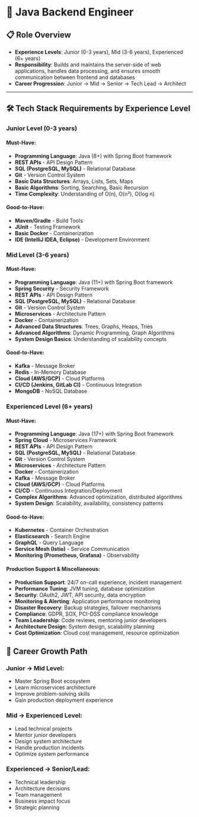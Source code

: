 # 🏢 Java Backend Engineer

## 📋 Role Overview
- **Experience Levels**: Junior (0-3 years), Mid (3-6 years), Experienced (6+ years)
- **Responsibility**: Builds and maintains the server-side of web applications, handles data processing, and ensures smooth communication between frontend and databases
- **Career Progression**: Junior → Mid → Senior → Tech Lead → Architect

---

## 🛠️ Tech Stack Requirements by Experience Level

### **Junior Level (0-3 years)**

#### **Must-Have:**
- **Programming Language**: Java (8+) with Spring Boot framework
- **REST APIs** - API Design Pattern
- **SQL (PostgreSQL, MySQL)** - Relational Database
- **Git** - Version Control System
- **Basic Data Structures**: Arrays, Lists, Sets, Maps
- **Basic Algorithms**: Sorting, Searching, Basic Recursion
- **Time Complexity**: Understanding of O(n), O(n²), O(log n)

#### **Good-to-Have:**
- **Maven/Gradle** - Build Tools
- **JUnit** - Testing Framework
- **Basic Docker** - Containerization
- **IDE (IntelliJ IDEA, Eclipse)** - Development Environment

### **Mid Level (3-6 years)**

#### **Must-Have:**
- **Programming Language**: Java (11+) with Spring Boot framework
- **Spring Security** - Security Framework
- **REST APIs** - API Design Pattern
- **SQL (PostgreSQL, MySQL)** - Relational Database
- **Git** - Version Control System
- **Microservices** - Architecture Pattern
- **Docker** - Containerization
- **Advanced Data Structures**: Trees, Graphs, Heaps, Tries
- **Advanced Algorithms**: Dynamic Programming, Graph Algorithms
- **System Design Basics**: Understanding of scalability concepts

#### **Good-to-Have:**
- **Kafka** - Message Broker
- **Redis** - In-Memory Database
- **Cloud (AWS/GCP)** - Cloud Platforms
- **CI/CD (Jenkins, GitLab CI)** - Continuous Integration
- **MongoDB** - NoSQL Database

### **Experienced Level (6+ years)**

#### **Must-Have:**
- **Programming Language**: Java (17+) with Spring Boot framework
- **Spring Cloud** - Microservices Framework
- **REST APIs** - API Design Pattern
- **SQL (PostgreSQL, MySQL)** - Relational Database
- **Git** - Version Control System
- **Microservices** - Architecture Pattern
- **Docker** - Containerization
- **Kafka** - Message Broker
- **Cloud (AWS/GCP)** - Cloud Platforms
- **CI/CD** - Continuous Integration/Deployment
- **Complex Algorithms**: Advanced optimization, distributed algorithms
- **System Design**: Scalability, availability, consistency patterns

#### **Good-to-Have:**
- **Kubernetes** - Container Orchestration
- **Elasticsearch** - Search Engine
- **GraphQL** - Query Language
- **Service Mesh (Istio)** - Service Communication
- **Monitoring (Prometheus, Grafana)** - Observability

#### **Production Support & Miscellaneous:**
- **Production Support**: 24/7 on-call experience, incident management
- **Performance Tuning**: JVM tuning, database optimization
- **Security**: OAuth2, JWT, API security, data encryption
- **Monitoring & Alerting**: Application performance monitoring
- **Disaster Recovery**: Backup strategies, failover mechanisms
- **Compliance**: GDPR, SOX, PCI-DSS compliance knowledge
- **Team Leadership**: Code reviews, mentoring junior developers
- **Architecture Design**: System design, scalability planning
- **Cost Optimization**: Cloud cost management, resource optimization

## 🚀 Career Growth Path

### **Junior → Mid Level:**
- Master Spring Boot ecosystem
- Learn microservices architecture
- Improve problem-solving skills
- Gain production deployment experience

### **Mid → Experienced Level:**
- Lead technical projects
- Mentor junior developers
- Design system architecture
- Handle production incidents
- Optimize system performance

### **Experienced → Senior/Lead:**
- Technical leadership
- Architecture decisions
- Team management
- Business impact focus
- Strategic planning
